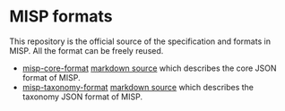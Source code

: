 # MISP formats

This repository is the official source of the specification and formats in MISP. All the format can be freely reused.

* [misp-core-format](misp-core-format/raw.md.txt) [markdown source](misp-core-format/raw.md) which describes the core JSON format of MISP.
* [misp-taxonomy-format](misp-taxonomy-format/raw.md.txt) [markdown source](misp-taxonomy-format/raw.md-txt) which describes the taxonomy JSON format of MISP.
